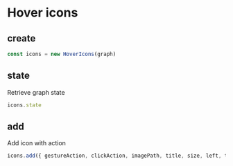 # Hover icons

## create

```ts
const icons = new HoverIcons(graph)
```

## state

Retrieve graph state

```ts
icons.state
```

## add

Add icon with action

```ts
icons.add({ gestureAction, clickAction, imagePath, title, size, left, top }
```

